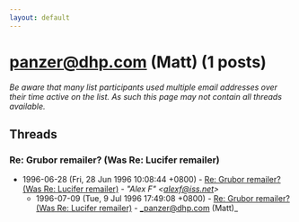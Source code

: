 ```yaml
---
layout: default
---
```


# panzer@dhp.com (Matt) (1 posts)

_Be aware that many list participants used multiple email addresses over their time active on the list. As such this page may not contain all threads available._

## Threads

### Re: Grubor remailer? (Was Re: Lucifer remailer)
+ 1996-06-28 (Fri, 28 Jun 1996 10:08:44 +0800) - [Re: Grubor remailer? (Was Re: Lucifer remailer)](/archive/1996/06/7a9fb36905f01c706a8942f2563c46783e66b2a1e0184cf990a857b835073a00) - _"Alex F" \<alexf@iss.net\>_
  + 1996-07-09 (Tue, 9 Jul 1996 17:49:08 +0800) - [Re: Grubor remailer? (Was Re: Lucifer remailer)](/archive/1996/07/0198bc4369f324423c2f9ec7883c7c7bb109097320462da7a29261e46f0950c7) - _panzer@dhp.com (Matt)_

